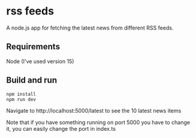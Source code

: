 # rss feeds

A node.js app for fetching the latest news from different RSS feeds.

## Requirements

Node (I've used version 15)

## Build and run

```
npm install
npm run dev
```
Navigate to http://localhost:5000/latest to see the 10 latest news items

Note that if you have something running on port 5000 you have to change it, you can easily change the port in index.ts